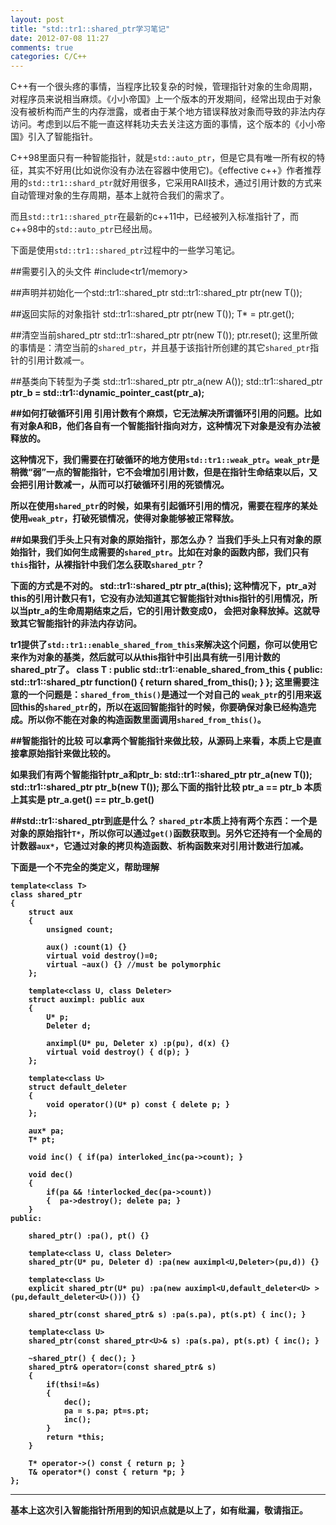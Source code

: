 ```yaml
---
layout: post
title: "std::tr1::shared_ptr学习笔记"
date: 2012-07-08 11:27
comments: true
categories: C/C++
---
```


C++有一个很头疼的事情，当程序比较复杂的时候，管理指针对象的生命周期，对程序员来说相当麻烦。《小小帝国》上一个版本的开发期间，经常出现由于对象没有被析构而产生的内存泄露，或者由于某个地方错误释放对象而导致的非法内存访问。考虑到以后不能一直这样耗功夫去关注这方面的事情，这个版本的《小小帝国》引入了智能指针。

C++98里面只有一种智能指针，就是`std::auto_ptr`，但是它具有唯一所有权的特征，其实不好用(比如说你没有办法在容器中使用它)。《effective c++》作者推荐用的`std::tr1::shard_ptr`就好用很多，它采用RAII技术，通过引用计数的方式来自动管理对象的生存周期，基本上就符合我们的需求了。

而且`std::tr1::shared_ptr`在最新的c++11中，已经被列入标准指针了，而c++98中的`std::auto_ptr`已经出局。

下面是使用`std::tr1::shared_ptr`过程中的一些学习笔记。

##需要引入的头文件
	#include<tr1/memory>
	
##声明并初始化一个std::tr1::shared_ptr
	std::tr1::shared_ptr<T> ptr(new T());  

##返回实际的对象指针
	std::tr1::shared_ptr<T> ptr(new T());
	T* = ptr.get();
	
##清空当前shared_ptr
	std::tr1::shared_ptr<T> ptr(new T());
	ptr.reset();
这里所做的事情是：清空当前的`shared_ptr`，并且基于该指针所创建的其它`shared_ptr`指针的引用计数减一。

##基类向下转型为子类
	std::tr1::shared_ptr<A> ptr_a(new A());
	std::tr1::shared_ptr<B> ptr_b = std::tr1::dynamic_pointer_cast<B>(ptr_a);


##如何打破循环引用
引用计数有个麻烦，它无法解决所谓循环引用的问题。比如有对象A和B，他们各自有一个智能指针指向对方，这种情况下对象是没有办法被释放的。

这种情况下，我们需要在打破循环的地方使用`std::tr1::weak_ptr`。`weak_ptr`是稍微“弱”一点的智能指针，它不会增加引用计数，但是在指针生命结束以后，又会把引用计数减一，从而可以打破循环引用的死锁情况。

所以在使用`shared_ptr`的时候，如果有引起循环引用的情况，需要在程序的某处使用`weak_ptr`，打破死锁情况，使得对象能够被正常释放。

##如果我们手头上只有对象的原始指针，那怎么办？
当我们手头上只有对象的原始指针，我们如何生成需要的`shared_ptr`。比如在对象的函数内部，我们只有`this`指针，从裸指针中我们怎么获取`shared_ptr`？

下面的方式是不对的。
	std::tr1::shared_ptr<T> ptr_a(this);
这种情况下，ptr_a对this的引用计数只有1，它没有办法知道其它智能指针对this指针的引用情况，所以当ptr_a的生命周期结束之后，它的引用计数变成0， 会把对象释放掉。这就导致其它智能指针的非法内存访问。

tr1提供了`std::tr1::enable_shared_from_this`来解决这个问题，你可以使用它来作为对象的基类，然后就可以从this指针中引出具有统一引用计数的shared_ptr了。
	class T : public std::tr1::enable_shared_from_this<T> 
	{ 
	public: 
  		std::tr1::shared_ptr<T> function() { 
    		return shared_from_this(); 
  		} 
	}; 
这里需要注意的一个问题是：`shared_from_this()`是通过一个对自己的 `weak_ptr`的引用来返回this的`shared_ptr`的，所以在返回智能指针的时候，你要确保对象已经构造完成。所以你不能在对象的构造函数里面调用`shared_from_this()`。

##智能指针的比较
可以拿两个智能指针来做比较，从源码上来看，本质上它是直接拿原始指针来做比较的。

如果我们有两个智能指针ptr_a和ptr_b:
	std::tr1::shared_ptr<T> ptr_a(new T());
	std::tr1::shared_ptr<T> ptr_b(new T());
那么下面的指针比较
	ptr_a == ptr_b
本质上其实是
	ptr_a.get() == ptr_b.get()
	
##std::tr1::shared_ptr到底是什么？ 
`shared_ptr`本质上持有两个东西：一个是对象的原始指针`T*`，所以你可以通过`get()`函数获取到。另外它还持有一个全局的计数器`aux*`，它通过对象的拷贝构造函数、析构函数来对引用计数进行加减。

下面是一个不完全的类定义，帮助理解

	template<class T>
	class shared_ptr
	{
    	struct aux
    	{
        	unsigned count;

        	aux() :count(1) {}
        	virtual void destroy()=0;
        	virtual ~aux() {} //must be polymorphic
    	};

    	template<class U, class Deleter>
    	struct auximpl: public aux
    	{
        	U* p;
        	Deleter d;

        	anximpl(U* pu, Deleter x) :p(pu), d(x) {}
        	virtual void destroy() { d(p); } 
    	};
    
    	template<class U>
    	struct default_deleter
    	{
        	void operator()(U* p) const { delete p; }
    	};

    	aux* pa;
    	T* pt;

    	void inc() { if(pa) interloked_inc(pa->count); }

    	void dec() 
    	{ 
        	if(pa && !interlocked_dec(pa->count)) 
        	{  pa->destroy(); delete pa; }
    	}
    public:

    	shared_ptr() :pa(), pt() {}

    	template<class U, class Deleter>
    	shared_ptr(U* pu, Deleter d) :pa(new auximpl<U,Deleter>(pu,d)) {}

    	template<class U>
    	explicit shared_ptr(U* pu) :pa(new auximpl<U,default_deleter<U> >(pu,default_deleter<U>())) {}

    	shared_ptr(const shared_ptr& s) :pa(s.pa), pt(s.pt) { inc(); }

    	template<class U>
    	shared_ptr(const shared_ptr<U>& s) :pa(s.pa), pt(s.pt) { inc(); }

    	~shared_ptr() { dec(); }
		shared_ptr& operator=(const shared_ptr& s)
    	{
        	if(thsi!=&s)
        	{
            	dec();
            	pa = s.pa; pt=s.pt;
            	inc();
        	}        
        	return *this;
    	}

    	T* operator->() const { return p; }
    	T& operator*() const { return *p; }
	};
	
***
基本上这次引入智能指针所用到的知识点就是以上了，如有纰漏，敬请指正。